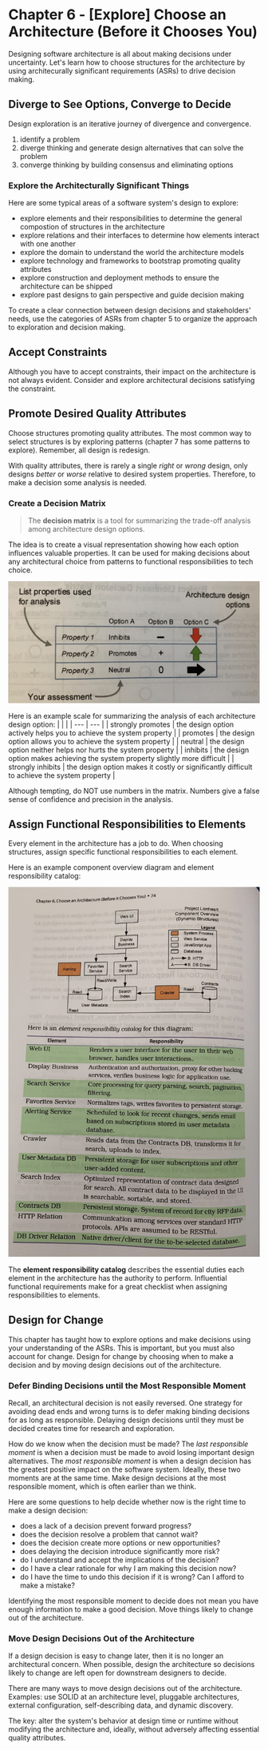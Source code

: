 # Chapter 6 - [Explore] Choose an Architecture (Before it Chooses You)
Designing software architecture is all about making decisions under uncertainty.
Let's learn how to choose structures for the architecture by using architecurally significant requirements (ASRs) to drive decision making.

## Diverge to See Options, Converge to Decide
Design exploration is an iterative journey of divergence and convergence.
1. identify a problem
2. diverge thinking and generate design alternatives that can solve the problem
3. converge thinking by building consensus and eliminating options

### Explore the Architecturally Significant Things
Here are some typical areas of a software system's design to explore:
- explore elements and their responsibilities to determine the general compostion of structures in the architecture
- explore relations and their interfaces to determine how elements interact with one another
- explore the domain to understand the world the architecture models
- explore technology and frameworks to bootstrap promoting quality attributes
- explore construction and deployment methods to ensure the architecture can be shipped
- explore past designs to gain perspective and guide decision making

To create a clear connection between design decisions and stakeholders' needs, use the categories of ASRs from chapter 5 to organize the approach to exploration and decision making.

## Accept Constraints
Although you have to accept constraints, their impact on the architecture is not always evident.
Consider and explore architectural decisions satisfying the constraint.

## Promote Desired Quality Attributes
Choose structures promoting quality attributes.
The most common way to select structures is by exploring patterns (chapter 7 has some patterns to explore).
Remember, all design is redesign.

With quality attributes, there is rarely a single _right_ or _wrong_ design, only designs _better_ or _worse_ relative to desired system properties.
Therefore, to make a decision some analysis is needed.

### Create a Decision Matrix
> The __decision matrix__ is a tool for summarizing the trade-off analysis among architecture design options.

The idea is to create a visual representation showing how each option influences valuable properties.
It can be used for making decisions about any architectural choice from patterns to functional responsibilities to tech choice.

![decision-matrix](decision-matrix.jpg)

Here is an example scale for summarizing the analysis of each architecture design option:
| | |
| --- | --- |
| strongly promotes | the design option actively helps you to achieve the system property |
| promotes | the design option allows you to achieve the system property |
| neutral | the design option neither helps nor hurts the system property |
| inhibits | the design option makes achieving the system property slightly more difficult |
| strongly inhibits | the design option makes it costly or significantly difficult to achieve the system property |

Although tempting, do NOT use numbers in the matrix.
Numbers give a false sense of confidence and precision in the analysis.

## Assign Functional Responsibilities to Elements
Every element in the architecture has a job to do.
When choosing structures, assign specific functional responsibilities to each element.

Here is an example component overview diagram and element responsibility catalog:

![example-component-overview-diagram-and-element-responsibility-catalog](component-overview-diagram-and-element-responsibility-catalog.jpg)

The __element responsibility catalog__ describes the essential duties each element in the architecture has the authority to perform.
Influential functional requirements make for a great checklist when assigning responsibilities to elements.

## Design for Change
This chapter has taught how to explore options and make decisions using your understanding of the ASRs.
This is important, but you must also account for change.
Design for change by choosing when to make a decision and by moving design decisions out of the architecture.

### Defer Binding Decisions until the Most Responsible Moment
Recall, an architectural decision is not easily reversed.
One strategy for avoiding dead ends and wrong turns is to defer making binding decisions for as long as responsible.
Delaying design decisions until they must be decided creates time for research and exploration.

How do we know when the decision must be made?
The _last responsible moment_ is when a decision must be made to avoid losing important design alternatives.
The _most responsible moment_ is when a design decision has the greatest positive impact on the software system.
Ideally, these two moments are at the same time.
Make design decisions at the most responsible moment, which is often earlier than we think.

Here are some questions to help decide whether now is the right time to make a design decision:
- does a lack of a decision prevent forward progress?
- does the decision resolve a problem that cannot wait?
- does the decision create more options or new opportunities?
- does delaying the decision introduce significantly more risk?
- do I understand and accept the implications of the decision?
- do I have a clear rationale for why I am making this decision now?
- do I have the time to undo this decision if it is wrong? Can I afford to make a mistake?

Identifying the most responsible moment to decide does not mean you have enough information to make a good decision.
Move things likely to change out of the architecture.

### Move Design Decisions Out of the Architecture
If a design decision is easy to change later, then it is no longer an architectural concern.
When possible, design the architecture so decisions likely to change are left open for downstream designers to decide.

There are many ways to move design decisions out of the architecture.
Examples: use SOLID at an architecture level, pluggable architectures, external configuration, self-describing data, and dynamic discovery.

The key: alter the system's behavior at design time or runtime without modifying the architecture and, ideally, without adversely affecting essential quality attributes.